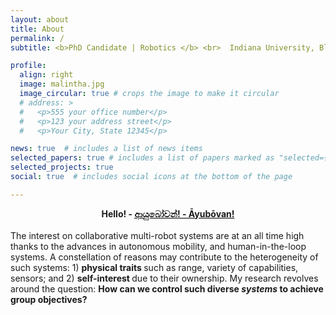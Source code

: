 ```yaml
---
layout: about
title: About
permalink: /
subtitle: <b>PhD Candidate | Robotics </b> <br>  Indiana University, Bloomington

profile:
  align: right
  image: malintha.jpg
  image_circular: true # crops the image to make it circular
  # address: >
  #   <p>555 your office number</p>
  #   <p>123 your address street</p>
  #   <p>Your City, State 12345</p>

news: true  # includes a list of news items
selected_papers: true # includes a list of papers marked as "selected={true}"
selected_projects: true
social: true  # includes social icons at the bottom of the page

---
```


<b><center>Hello! - <abbr title='May you be blessed with a long life'><a href='https://rediscoversrilanka.com/ayubowan/'> ආයුබෝවන්! - Āyubōvan!</a></abbr></center></b>
<br>
The interest on collaborative multi-robot systems are at an all time high thanks to the advances in autonomous mobility, and human-in-the-loop systems. A constellation of reasons may contribute to the heterogeneity of such systems: 1) <b> physical traits </b> such as range, variety of capabilities, sensors; and 2) <b>self-interest </b> due to their ownership. My research revolves around the question: <b>How can we control such diverse <i>systems</i> to achieve group objectives? </b>
<!-- The applications of my research include autonomous mobility, human-swarm systems that can assist disaster-rescue and first-responder teams. -->


<!-- Refer to the  -->





<!-- Put your address / P.O. box / other info right below your picture. You can also disable any these elements by editing `profile` property of the YAML header of your `_pages/about.md`. Edit `_bibliography/papers.bib` and Jekyll will render your [publications page](/al-folio/publications/) automatically. -->

<!-- Link to your social media connections, too. This theme is set up to use [Font Awesome icons](http://fortawesome.github.io/Font-Awesome/) and [Academicons](https://jpswalsh.github.io/academicons/), like the ones below. Add your Facebook, Twitter, LinkedIn, Google Scholar, or just disable all of them. -->
